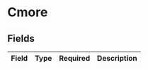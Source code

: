 # Cmore


## Fields

| Field       | Type        | Required    | Description |
| ----------- | ----------- | ----------- | ----------- |